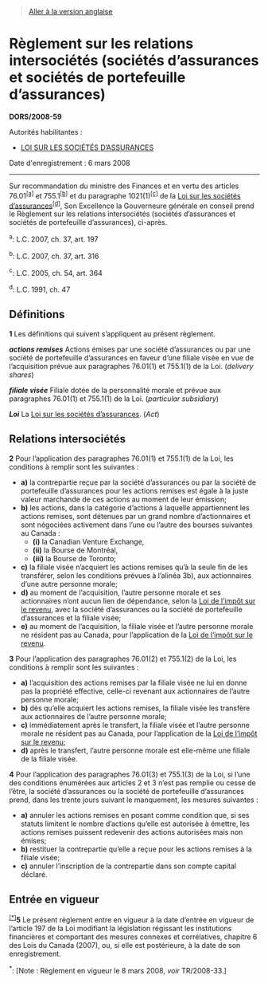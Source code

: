 > [Aller à la version anglaise](/en/Regulations/Statutory%20Orders%20and%20Regulations/2008/59.md)

# Règlement sur les relations intersociétés (sociétés d’assurances et sociétés de portefeuille d’assurances)

**DORS/2008-59**

Autorités habilitantes : 
- [LOI SUR LES SOCIÉTÉS D’ASSURANCES](/fr/Lois/Lois%20du%20Canada/1991/ch.%2047.md)

Date d'enregistrement : 6 mars 2008

----------

Sur recommandation du ministre des Finances et en vertu des articles 76.01<sup><a href='#nbp_3044_hq_903'>[a]</a></sup> et 755.1<sup><a href='#nbp_3044_hq_904'>[b]</a></sup> et du paragraphe 1021(1)<sup><a href='#nbp_3044_hq_905'>[c]</a></sup> de la [Loi sur les sociétés d’assurances](/fr/Lois/Lois%20du%20Canada/1991/ch.%2047.md)<sup><a href='#nbp_3044_hq_906'>[d]</a></sup>, Son Excellence la Gouverneure générale en conseil prend le Règlement sur les relations intersociétés (sociétés d’assurances et sociétés de portefeuille d’assurances), ci-après.

<a name='nbp_3044_hq_903'><sup>a</sup></a>: L.C. 2007, ch. 37, art. 197<br />

<a name='nbp_3044_hq_904'><sup>b</sup></a>: L.C. 2007, ch. 37, art. 316<br />

<a name='nbp_3044_hq_905'><sup>c</sup></a>: L.C. 2005, ch. 54, art. 364<br />

<a name='nbp_3044_hq_906'><sup>d</sup></a>: L.C. 1991, ch. 47<br />




## Définitions


**1** Les définitions qui suivent s’appliquent au présent règlement.

***actions remises*** Actions émises par une société d’assurances ou par une société de portefeuille d’assurances en faveur d’une filiale visée en vue de l’acquisition prévue aux paragraphes 76.01(1) et 755.1(1) de la Loi. (*delivery shares*)

***filiale visée*** Filiale dotée de la personnalité morale et prévue aux paragraphes 76.01(1) et 755.1(1) de la Loi. (*particular subsidiary*)

***Loi*** La [Loi sur les sociétés d’assurances](/fr/Lois/Lois%20du%20Canada/1991/ch.%2047.md). (*Act*)




## Relations intersociétés


**2** Pour l’application des paragraphes 76.01(1) et 755.1(1) de la Loi, les conditions à remplir sont les suivantes :
- **a)** la contrepartie reçue par la société d’assurances ou par la société de portefeuille d’assurances pour les actions remises est égale à la juste valeur marchande de ces actions au moment de leur émission;
- **b)** les actions, dans la catégorie d’actions à laquelle appartiennent les actions remises, sont détenues par un grand nombre d’actionnaires et sont négociées activement dans l’une ou l’autre des bourses suivantes au Canada :
	- **(i)** la Canadian Venture Exchange,
	- **(ii)** la Bourse de Montréal,
	- **(iii)** la Bourse de Toronto;
- **c)** la filiale visée n’acquiert les actions remises qu’à la seule fin de les transférer, selon les conditions prévues à l’alinéa 3b), aux actionnaires d’une autre personne morale;
- **d)** au moment de l’acquisition, l’autre personne morale et ses actionnaires n’ont aucun lien de dépendance, selon la [Loi de l’impôt sur le revenu](/fr/Lois/Lois%20du%20Canada/1985/ch.%201%20(5e%20suppl.).md), avec la société d’assurances ou la société de portefeuille d’assurances et la filiale visée;
- **e)** au moment de l’acquisition, la filiale visée et l’autre personne morale ne résident pas au Canada, pour l’application de la [Loi de l’impôt sur le revenu](/fr/Lois/Lois%20du%20Canada/1985/ch.%201%20(5e%20suppl.).md).



**3** Pour l’application des paragraphes 76.01(2) et 755.1(2) de la Loi, les conditions à remplir sont les suivantes :
- **a)** l’acquisition des actions remises par la filiale visée ne lui en donne pas la propriété effective, celle-ci revenant aux actionnaires de l’autre personne morale;
- **b)** dès qu’elle acquiert les actions remises, la filiale visée les transfère aux actionnaires de l’autre personne morale;
- **c)** immédiatement après le transfert, la filiale visée et l’autre personne morale ne résident pas au Canada, pour l’application de la [Loi de l’impôt sur le revenu](/fr/Lois/Lois%20du%20Canada/1985/ch.%201%20(5e%20suppl.).md);
- **d)** après le transfert, l’autre personne morale est elle-même une filiale de la filiale visée.



**4** Pour l’application des paragraphes 76.01(3) et 755.1(3) de la Loi, si l’une des conditions énumérées aux articles 2 et 3 n’est pas remplie ou cesse de l’être, la société d’assurances ou la société de portefeuille d’assurances prend, dans les trente jours suivant le manquement, les mesures suivantes :
- **a)** annuler les actions remises en posant comme condition que, si ses statuts limitent le nombre d’actions qu’elle est autorisée à émettre, les actions remises puissent redevenir des actions autorisées mais non émises;
- **b)** restituer la contrepartie qu’elle a reçue pour les actions remises à la filiale visée;
- **c)** annuler l’inscription de la contrepartie dans son compte capital déclaré.




## Entrée en vigueur


<sup><a href='#fn_Ind38C_hq_4169'>[*]</a></sup>**5** Le présent règlement entre en vigueur à la date d’entrée en vigueur de l’article 197 de la Loi modifiant la législation régissant les institutions financières et comportant des mesures connexes et corrélatives, chapitre 6 des Lois du Canada (2007), ou, si elle est postérieure, à la date de son enregistrement.

<a name='fn_Ind38C_hq_4169'><sup>*</sup></a>: [Note : Règlement en vigueur le 8 mars 2008, *voir* TR/2008-33.]<br />



